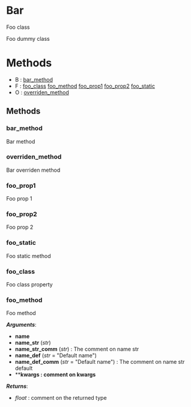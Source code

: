 # Bar



Foo class

Foo dummy class



# Methods
- B : [bar_method](#bar_method) 
- F : [foo_class](#foo_class) [foo_method](#foo_method) [foo_prop1](#foo_prop1) [foo_prop2](#foo_prop2) [foo_static](#foo_static) 
- O : [overriden_method](#overriden_method) 

## Methods

### bar_method

Bar method




### overriden_method

Bar overriden method




### foo_prop1

Foo prop 1




### foo_prop2

Foo prop 2




### foo_static

Foo static method




### foo_class

Foo class property




### foo_method

Foo method



***Arguments***:
- **name**
- **name_str** (_str_)
- **name_str_comm** (_str_) : The comment on name str
- **name_def** (_str_ = "Default name")
- **name_def_comm** (_str_ = "Default name") : The comment on name str default
- ****kwargs : comment on kwargs**

***Returns***:
- _float_ : comment on the returned type





